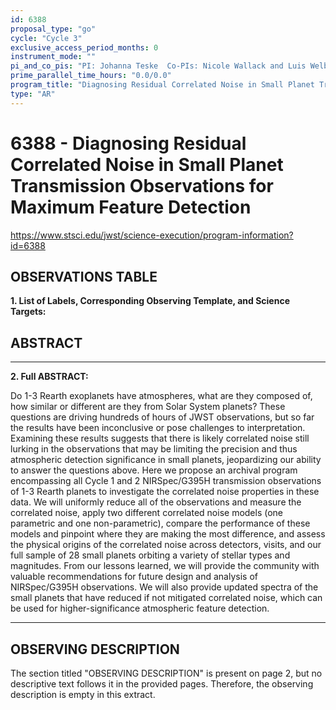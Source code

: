 ```yaml
---
id: 6388
proposal_type: "go"
cycle: "Cycle 3"
exclusive_access_period_months: 0
instrument_mode: ""
pi_and_co_pis: "PI: Johanna Teske  Co-PIs: Nicole Wallack and Luis Welbanks"
prime_parallel_time_hours: "0.0/0.0"
program_title: "Diagnosing Residual Correlated Noise in Small Planet Transmission Observations for Maximum Feature Detection"
type: "AR"
---
```

# 6388 - Diagnosing Residual Correlated Noise in Small Planet Transmission Observations for Maximum Feature Detection
https://www.stsci.edu/jwst/science-execution/program-information?id=6388
## OBSERVATIONS TABLE
**1. List of Labels, Corresponding Observing Template, and Science Targets:**

## ABSTRACT

---

**2. Full ABSTRACT:**

Do 1-3 Rearth exoplanets have atmospheres, what are they composed of, how similar or different are they from Solar System planets? These questions are driving hundreds of hours of JWST observations, but so far the results have been inconclusive or pose challenges to interpretation. Examining these results suggests that there is likely correlated noise still lurking in the observations that may be limiting the precision and thus atmospheric detection significance in small planets, jeopardizing our ability to answer the questions above. Here we propose an archival program encompassing all Cycle 1 and 2 NIRSpec/G395H transmission observations of 1-3 Rearth planets to investigate the correlated noise properties in these data. We will uniformly reduce all of the observations and measure the correlated noise, apply two different correlated noise models (one parametric and one non-parametric), compare the performance of these models and pinpoint where they are making the most difference, and assess the physical origins of the correlated noise across detectors, visits, and our full sample of 28 small planets orbiting a variety of stellar types and magnitudes. From our lessons learned, we will provide the community with valuable recommendations for future design and analysis of NIRSpec/G395H observations. We will also provide updated spectra of the small planets that have reduced if not mitigated correlated noise, which can be used for higher-significance atmospheric feature detection.

---

## OBSERVING DESCRIPTION

The section titled "OBSERVING DESCRIPTION" is present on page 2, but no descriptive text follows it in the provided pages. Therefore, the observing description is empty in this extract.